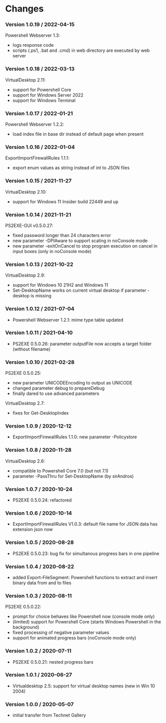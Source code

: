# Changes

### Version 1.0.19 / 2022-04-15
Powershell Webserver 1.3:
- logs response code
- scripts (.ps1, .bat and .cmd) in web directory are executed by web server

### Version 1.0.18 / 2022-03-13
VirtualDesktop 2.11:
- support for Powershell Core
- support for Windows Server 2022
- support for Windows Terminal

### Version 1.0.17 / 2022-01-21
Powershell Webserver 1.2.2:
- load index file in base dir instead of default page when present

### Version 1.0.16 / 2022-01-04
ExportImportFirewallRules 1.1.1:
- export enum values as string instead of int to JSON files

### Version 1.0.15 / 2021-11-27
VirtualDesktop 2.10:
- support for Windows 11 Insider build 22449 and up

### Version 1.0.14 / 2021-11-21
PS2EXE-GUI v0.5.0.27:
- fixed password longer than 24 characters error
- new parameter -DPIAware to support scaling in noConsole mode
- new parameter -exitOnCancel to stop program execution on cancel in input boxes (only in noConsole mode)

### Version 1.0.13 / 2021-10-22
VirtualDesktop 2.9:
- support for Windows 10 21H2 and Windows 11
- Set-DesktopName works on current virtual desktop if parameter -desktop is missing

### Version 1.0.12 / 2021-07-04
- Powershell Webserver 1.2.1: mime type table updated

### Version 1.0.11 / 2021-04-10
- PS2EXE 0.5.0.26: parameter outputFile now accepts a target folder (without filename)

### Version 1.0.10 / 2021-02-28
PS2EXE 0.5.0.25:
- new parameter UNICODEEncoding to output as UNICODE
- changed parameter debug to prepareDebug
- finally dared to use advanced parameters

VirtualDesktop 2.7:
- fixes for Get-DesktopIndex

### Version 1.0.9 / 2020-12-12
- ExportImportFirewallRules 1.1.0: new parameter -Policystore

### Version 1.0.8 / 2020-11-28
VirtualDesktop 2.6:
- compatible to Powershell Core 7.0 (but not 7.1)
- parameter -PassThru for Set-DesktopName (by sirAndros)

### Version 1.0.7 / 2020-10-24
- PS2EXE 0.5.0.24: refactored

### Version 1.0.6 / 2020-10-14
- ExportImportFirewallRules V1.0.3: default file name for JSON data has extension json now

### Version 1.0.5 / 2020-08-28
- PS2EXE 0.5.0.23: bug fix for simultanous progress bars in one pipeline

### Version 1.0.4 / 2020-08-22
- added Export-FileSegment: Powershell functions to extract and insert binary data from and to files

### Version 1.0.3 / 2020-08-11
PS2EXE 0.5.0.22:
- prompt for choice behaves like Powershell now (console mode only)
- (limited) support for Powershell Core (starts Windows Powershell in the background)
- fixed processing of negative parameter values
- support for animated progress bars (noConsole mode only)

### Version 1.0.2 / 2020-07-11
- PS2EXE 0.5.0.21: nested progress bars

### Version 1.0.1 / 2020-06-27
- Virtualdesktop 2.5: support for virtual desktop names (new in Win 10 2004)

### Version 1.0.0 / 2020-05-07
- initial transfer from Technet Gallery
